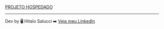 <a target="_blank" href="https://hitalosalucci.github.io/calculadora_js">PROJETO HOSPEDADO</a>

<hr>

Dev by 🖥️ Hitalo Salucci ➡️ [Veja meu LinkedIn](https://www.linkedin.com/in/hitalosalucci) 
